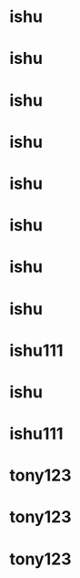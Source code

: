 # ishu
# ishu
# ishu
# ishu
# ishu
# ishu
# ishu
# ishu
# ishu111
# ishu
# ishu111
# tony123
# tony123
# tony123
